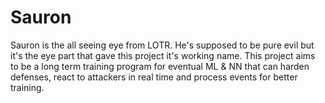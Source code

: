 # Sauron

Sauron is the all seeing eye from LOTR. He's supposed to be pure evil but it's the eye part that gave this project
it's working name. This project aims to be a long term training program for eventual ML & NN that can harden defenses,
react to attackers in real time and process events for better training.